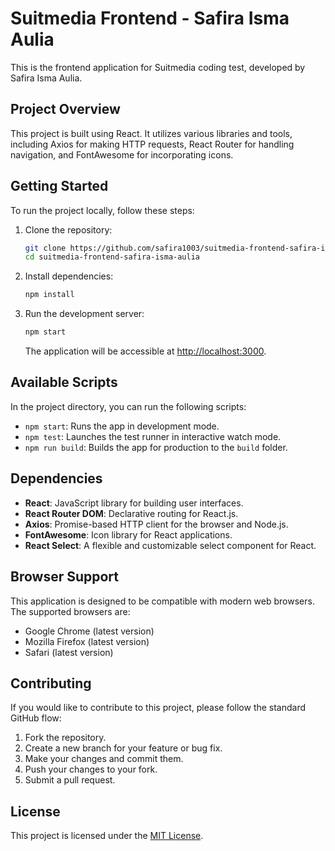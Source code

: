 # Suitmedia Frontend - Safira Isma Aulia

This is the frontend application for Suitmedia coding test, developed by Safira Isma Aulia.

## Project Overview

This project is built using React. It utilizes various libraries and tools, including Axios for making HTTP requests, React Router for handling navigation, and FontAwesome for incorporating icons.

## Getting Started

To run the project locally, follow these steps:

1. Clone the repository:

   ```bash
   git clone https://github.com/safira1003/suitmedia-frontend-safira-isma-aulia.git
   cd suitmedia-frontend-safira-isma-aulia
   ```

2. Install dependencies:

   ```bash
   npm install
   ```

3. Run the development server:

   ```bash
   npm start
   ```

   The application will be accessible at [http://localhost:3000](http://localhost:3000).

## Available Scripts

In the project directory, you can run the following scripts:

- `npm start`: Runs the app in development mode.
- `npm test`: Launches the test runner in interactive watch mode.
- `npm run build`: Builds the app for production to the `build` folder.

## Dependencies

- **React**: JavaScript library for building user interfaces.
- **React Router DOM**: Declarative routing for React.js.
- **Axios**: Promise-based HTTP client for the browser and Node.js.
- **FontAwesome**: Icon library for React applications.
- **React Select**: A flexible and customizable select component for React.

## Browser Support

This application is designed to be compatible with modern web browsers. The supported browsers are:

- Google Chrome (latest version)
- Mozilla Firefox (latest version)
- Safari (latest version)

## Contributing

If you would like to contribute to this project, please follow the standard GitHub flow:

1. Fork the repository.
2. Create a new branch for your feature or bug fix.
3. Make your changes and commit them.
4. Push your changes to your fork.
5. Submit a pull request.

## License

This project is licensed under the [MIT License](LICENSE).
